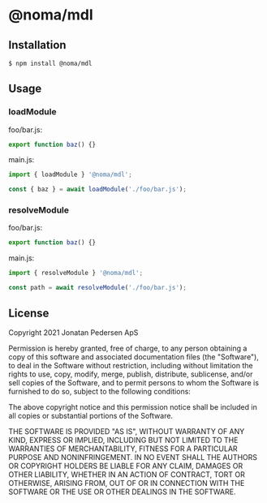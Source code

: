 # @noma/mdl

## Installation

```bash
$ npm install @noma/mdl
```

## Usage

### loadModule

foo/bar.js:

```javascript
export function baz() {}
```

main.js:

```javascript
import { loadModule } '@noma/mdl';

const { baz } = await loadModule('./foo/bar.js');
```

### resolveModule

foo/bar.js:

```javascript
export function baz() {}
```

main.js:

```javascript
import { resolveModule } '@noma/mdl';

const path = await resolveModule('./foo/bar.js');
```

## License

Copyright 2021 Jonatan Pedersen ApS

Permission is hereby granted, free of charge, to any person obtaining a copy of this software and associated documentation files (the "Software"), to deal in the Software without restriction, including without limitation the rights to use, copy, modify, merge, publish, distribute, sublicense, and/or sell copies of the Software, and to permit persons to whom the Software is furnished to do so, subject to the following conditions:

The above copyright notice and this permission notice shall be included in all copies or substantial portions of the Software.

THE SOFTWARE IS PROVIDED "AS IS", WITHOUT WARRANTY OF ANY KIND, EXPRESS OR IMPLIED, INCLUDING BUT NOT LIMITED TO THE WARRANTIES OF MERCHANTABILITY, FITNESS FOR A PARTICULAR PURPOSE AND NONINFRINGEMENT. IN NO EVENT SHALL THE AUTHORS OR COPYRIGHT HOLDERS BE LIABLE FOR ANY CLAIM, DAMAGES OR OTHER LIABILITY, WHETHER IN AN ACTION OF CONTRACT, TORT OR OTHERWISE, ARISING FROM, OUT OF OR IN CONNECTION WITH THE SOFTWARE OR THE USE OR OTHER DEALINGS IN THE SOFTWARE.

